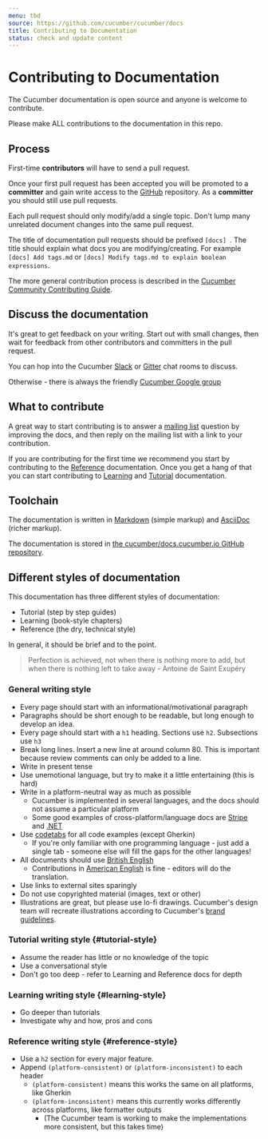 ```yaml
---
menu: tbd
source: https://github.com/cucumber/cucumber/docs
title: Contributing to Documentation
status: check and update content
---
```


# Contributing to Documentation

The Cucumber documentation is open source and anyone is welcome to contribute.

Please make ALL contributions to the documentation in this repo.

## Process

First-time **contributors** will have to send a pull request.

Once your first pull request has been accepted you will be promoted to a **committer** and
gain write access to the [GitHub](https://github.com/cucumber/docs.cucumber.io) repository.
As a **committer** you should still use pull requests.

Each pull request should only modify/add a single topic. Don't lump many unrelated document changes into the same pull request.

The title of documentation pull requests should be prefixed `[docs] `.
The title should explain what docs you are modifying/creating.
For example `[docs] Add tags.md` or `[docs] Modify tags.md to explain boolean expressions`.

The more general contribution process is described in the [Cucumber Community Contributing Guide](../CONTRIBUTING.md).

## Discuss the documentation

It's great to get feedback on your writing. Start out with small changes, then wait for feedback from other contributors and committers in the pull request.

You can hop into the Cucumber [Slack](https://cucumber.io/support#slack) or [Gitter](https://cucumber.io/support#gitter) chat rooms to discuss.

Otherwise - there is always the friendly [Cucumber Google group](mailto:cukes-devs@googlegroups.com)

## What to contribute
 <!-- !
The [SUMMARY.md](../SUMMARY.md) file is the table of contents. As you see,
several of the links point to non-existent files. This is what we need help with.

Documentation that isn't [reference](#reference-style) documentation for a particular library (the
majority of the documentation) lives under the `/docs` directory.

Some [reference](#reference-style) documentation lives
in `README` files inside standard libraries, such as
`/cucumber-expressions/README.md` and `/tag-expressions/README.md`.
-->
A great way to start contributing is to answer a
[mailing list](https://groups.google.com/group/cukes) question by improving
the docs, and then reply on the mailing list with a link to your contribution.

If you are contributing for the first time we recommend you start by contributing to the [Reference](#reference-style) documentation. Once you get a hang of that you
can start contributing to [Learning](#learning-style) and [Tutorial](#tutorial-style) documentation.

## Toolchain
The documentation is written in [Markdown](http://toolchain.gitbook.com/syntax/markdown.html)
(simple markup) and [AsciiDoc](http://toolchain.gitbook.com/syntax/asciidoc.html) (richer markup).

The documentation is stored in [the cucumber/docs.cucumber.io GitHub repository](https://github.com/cucumber/docs.cucumber.io).


## Different styles of documentation

This documentation has three different styles of documentation:

* Tutorial (step by step guides)
* Learning (book-style chapters)
* Reference (the dry, technical style)

In general, it should be brief and to the point.

> Perfection is achieved, not when there is nothing more to add, but when there is nothing left to take away - Antoine de Saint Exupéry

### General writing style

* Every page should start with an informational/motivational paragraph
* Paragraphs should be short enough to be readable, but long enough to develop an idea.
* Every page should start with a `h1` heading. Sections use `h2`. Subsections use `h3`
* Break long lines. Insert a new line at around column 80. This is important because review comments can only be added to a line.
* Write in present tense
* Use unemotional language, but try to make it a little entertaining (this is hard)
* Write in a platform-neutral way as much as possible
  * Cucumber is implemented in several languages, and the docs should not assume a particular platform
  * Some good examples of cross-platform/language docs are [Stripe](https://stripe.com/docs/api) and [.NET](https://msdn.microsoft.com/en-us/library/system.array(v=vs.110).aspx)
* Use [codetabs](https://github.com/GitbookIO/plugin-codetabs) for all code examples (except Gherkin)
  * If you're only familiar with one programming language - just add a single tab - someone
    else will fill the gaps for the other languages!
* All documents should use [British English](https://en.wikipedia.org/wiki/British_English)
  * Contributions in [American English](https://en.wikipedia.org/wiki/American_English) is fine - editors will do the translation.
* Use links to external sites sparingly
* Do not use copyrighted material (images, text or other)
* Illustrations are great, but please use lo-fi drawings. Cucumber's design team will recreate illustrations according to Cucumber's [brand guidelines](https://github.com/cucumber-ltd/brand).

### Tutorial writing style {#tutorial-style}

* Assume the reader has little or no knowledge of the topic
* Use a conversational style
* Don't go too deep - refer to Learning and Reference docs for depth

### Learning writing style {#learning-style}

* Go deeper than tutorials
* Investigate why and how, pros and cons

### Reference writing style {#reference-style}

* Use a `h2` section for every major feature.
* Append `(platform-consistent)` or `(platform-inconsistent)` to each header
  * `(platform-consistent)` means this works the same on all platforms, like Gherkin
  * `(platform-inconsistent)` means this currently works differently across platforms, like formatter outputs
    * (The Cucumber team is working to make the implementations more consistent, but this takes time)
